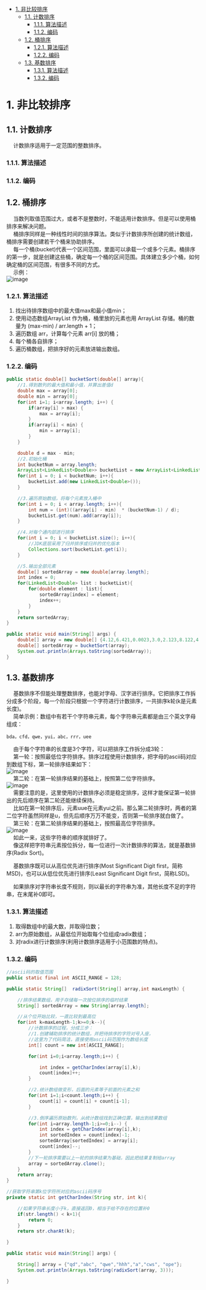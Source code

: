 

<!-- TOC -->

- [1. 非比较排序](#1-非比较排序)
    - [1.1. 计数排序](#11-计数排序)
        - [1.1.1. 算法描述](#111-算法描述)
        - [1.1.2. 编码](#112-编码)
    - [1.2. 桶排序](#12-桶排序)
        - [1.2.1. 算法描述](#121-算法描述)
        - [1.2.2. 编码](#122-编码)
    - [1.3. 基数排序](#13-基数排序)
        - [1.3.1. 算法描述](#131-算法描述)
        - [1.3.2. 编码](#132-编码)

<!-- /TOC -->

# 1. 非比较排序
## 1.1. 计数排序  
<!-- 
https://mp.weixin.qq.com/s?__biz=Mzg2OTAwNDI2NQ==&mid=2247484707&idx=1&sn=9c2a50e35704cc13496a565f03c24a79&chksm=cea2e3a5f9d56ab3eeb891552684da61b1ccd1b0712e3c173ecce6bed0c619a60aeee3155c06&scene=178&cur_album_id=1384553997595688961#rd
-->
&emsp; 计数排序适用于一定范围的整数排序。

### 1.1.1. 算法描述  

### 1.1.2. 编码  


## 1.2. 桶排序  
&emsp; 当数列取值范围过大，或者不是整数时，不能适用计数排序。但是可以使用桶排序来解决问题。  
&emsp; 桶排序同样是一种线性时间的排序算法。类似于计数排序所创建的统计数组，桶排序需要创建若干个桶来协助排序。  
&emsp; 每一个桶(bucket)代表一个区间范围，里面可以承载一个或多个元素。桶排序的第一步，就是创建这些桶，确定每一个桶的区间范围。具体建立多少个桶，如何确定桶的区间范围，有很多不同的方式。  
&emsp; 示例：  
![image](https://gitee.com/wt1814/pic-host/raw/master/algorithm/function-7.png)  

### 1.2.1. 算法描述
1. 找出待排序数组中的最大值max和最小值min；
2. 使用动态数组ArrayList 作为桶，桶里放的元素也用 ArrayList 存储。桶的数量为 (max-min) / arr.length + 1；
3. 遍历数组 arr，计算每个元素 arr[i] 放的桶；
4. 每个桶各自排序；
5. 遍历桶数组，把排序好的元素放进输出数组。

### 1.2.2. 编码

```java
public static double[] bucketSort(double[] array){
    //1.得到数列的最大值和最小值，并算出差值d
    double max = array[0];
    double min = array[0];
    for(int i=1; i<array.length; i++) {
        if(array[i] > max) {
            max = array[i];
        }
        if(array[i] < min) {
            min = array[i];
        }
    }

    double d = max - min;
    //2.初始化桶
    int bucketNum = array.length;
    ArrayList<LinkedList<Double>> bucketList = new ArrayList<LinkedList<Double>>(bucketNum);
    for(int i = 0; i < bucketNum; i++){
        bucketList.add(new LinkedList<Double>());
    }

    //3.遍历原始数组，将每个元素放入桶中
    for(int i = 0; i < array.length; i++){
        int num = (int)((array[i] - min)  * (bucketNum-1) / d);
        bucketList.get(num).add(array[i]);
    }

    //4.对每个通内部进行排序
    for(int i = 0; i < bucketList.size(); i++){
        //JDK底层采用了归并排序或归并的优化版本
        Collections.sort(bucketList.get(i));
    }

    //5.输出全部元素
    double[] sortedArray = new double[array.length];
    int index = 0;
    for(LinkedList<Double> list : bucketList){
        for(double element : list){
            sortedArray[index] = element;
            index++;
        }
    }
    return sortedArray;
}

public static void main(String[] args) {
    double[] array = new double[] {4.12,6.421,0.0023,3.0,2.123,8.122,4.12, 10.09};
    double[] sortedArray = bucketSort(array);
    System.out.println(Arrays.toString(sortedArray));
}
```  

## 1.3. 基数排序  
&emsp; 基数排序不但能处理整数排序，也能对字母、汉字进行排序。它把排序工作拆分成多个阶段，每一个阶段只根据一个字符进行计数排序，一共排序k轮(k是元素长度)。  
&emsp; 简单示例：数组中有若干个字符串元素，每个字符串元素都是由三个英文字母组成：  

    bda，cfd，qwe，yui，abc，rrr，uee
  
&emsp; 由于每个字符串的长度是3个字符，可以把排序工作拆分成3轮：  
&emsp; 第一轮：按照最低位字符排序。排序过程使用计数排序，把字母的ascii码对应到数组下标，第一轮排序结果如下：  
![image](https://gitee.com/wt1814/pic-host/raw/master/algorithm/function-8.png)  
&emsp; 第二轮：在第一轮排序结果的基础上，按照第二位字符排序。  
![image](https://gitee.com/wt1814/pic-host/raw/master/algorithm/function-9.png)  
&emsp; 需要注意的是，这里使用的计数排序必须是稳定排序，这样才能保证第一轮排出的先后顺序在第二轮还能继续保持。  
&emsp; 比如在第一轮排序后，元素uue在元素yui之前。那么第二轮排序时，两者的第二位字符虽然同样是u，但先后顺序万万不能变，否则第一轮排序就白做了。  
&emsp; 第三轮：在第二轮排序结果的基础上，按照最高位字符排序。   
![image](https://gitee.com/wt1814/pic-host/raw/master/algorithm/function-10.png)  
&emsp; 如此一来，这些字符串的顺序就排好了。  
&emsp; 像这样把字符串元素按位拆分，每一位进行一次计数排序的算法，就是基数排序(Radix Sort)。  

&emsp; 基数排序既可以从高位优先进行排序(Most Significant Digit first，简称MSD)，也可以从低位优先进行排序(Least Significant Digit first，简称LSD)。  

&emsp; 如果排序对字符串长度不规则，则以最长的字符串为准，其他长度不足的字符串，在末尾补0即可。  

### 1.3.1. 算法描述  
1. 取得数组中的最大数，并取得位数；
2. arr为原始数组，从最低位开始取每个位组成radix数组；
3. 对radix进行计数排序(利用计数排序适用于小范围数的特点)。

### 1.3.2. 编码  

```java
//ascii码的取值范围
public static final int ASCII_RANGE = 128;

public static String[]  radixSort(String[] array,int maxLength) {

    //排序结果数组，用于存储每一次按位排序的临时结果
    String[] sortedArray = new String[array.length];

    //从个位开始比较，一直比较到最高位
    for(int k=maxLength-1;k>=0;k--){
        //计数排序的过程，分成三步：
        //1.创建辅助排序的统计数组，并把待排序的字符对号入座，
        //这里为了代码简洁，直接使用ascii码范围作为数组长度
        int[] count = new int[ASCII_RANGE];

        for(int i=0;i<array.length;i++) {

            int index = getCharIndex(array[i],k);
            count[index]++;
        }

        //2.统计数组做变形，后面的元素等于前面的元素之和
        for(int i=1;i<count.length;i++) {
            count[i] = count[i] + count[i-1];
        }

        //3.倒序遍历原始数列，从统计数组找到正确位置，输出到结果数组
        for(int i=array.length-1;i>=0;i--) {
            int index = getCharIndex(array[i],k);
            int sortedIndex = count[index]-1;
            sortedArray[sortedIndex] = array[i];
            count[index]--;
        }
        //下一轮排序需要以上一轮的排序结果为基础，因此把结果复制给array
        array = sortedArray.clone();
    }
    return array;
}

//获取字符串第k位字符所对应的ascii码序号
private static int getCharIndex(String str, int k){

    //如果字符串长度小于k，直接返回0，相当于给不存在的位置补0
    if(str.length() < k+1){
        return 0;
    }
    return str.charAt(k);

}

public static void main(String[] args) {

    String[] array = {"qd","abc", "qwe","hhh","a","cws", "ope"};
    System.out.println(Arrays.toString(radixSort(array, 3)));

}
```

